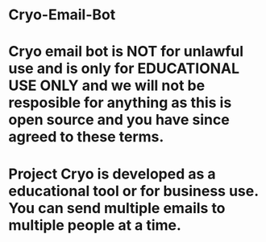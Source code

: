 # Cryo-Email-Bot
#
#
#
# Cryo email bot is NOT for unlawful use and is only for EDUCATIONAL USE ONLY and we will not be resposible for anything as this is open source and you have since agreed to these terms.
#
#
#
#
# Project Cryo is developed as a educational tool or for business use. You can send multiple emails to multiple people at a time. 
#
#
